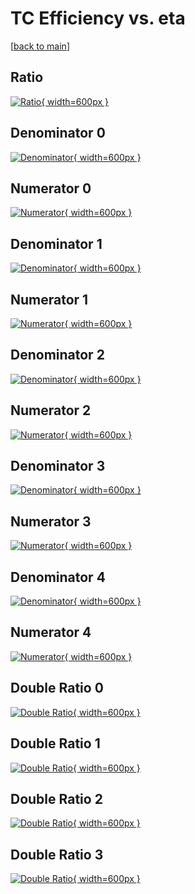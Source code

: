# TC Efficiency vs. eta

[[back to main](./)]



## Ratio

[![Ratio](../mtv/var/TC_base_211_1_eff_eta.png){ width=600px }](../mtv/var/TC_base_211_1_eff_eta.pdf)

## Denominator 0

[![Denominator](../mtv/den/TC_base_211_1_eff_eta_den0.png){ width=600px }](../mtv/den/TC_base_211_1_eff_eta_den0.pdf)

## Numerator 0

[![Numerator](../mtv/num/TC_base_211_1_eff_eta_num0.png){ width=600px }](../mtv/num/TC_base_211_1_eff_eta_num0.pdf)

## Denominator 1

[![Denominator](../mtv/den/TC_base_211_1_eff_eta_den1.png){ width=600px }](../mtv/den/TC_base_211_1_eff_eta_den1.pdf)

## Numerator 1

[![Numerator](../mtv/num/TC_base_211_1_eff_eta_num1.png){ width=600px }](../mtv/num/TC_base_211_1_eff_eta_num1.pdf)

## Denominator 2

[![Denominator](../mtv/den/TC_base_211_1_eff_eta_den2.png){ width=600px }](../mtv/den/TC_base_211_1_eff_eta_den2.pdf)

## Numerator 2

[![Numerator](../mtv/num/TC_base_211_1_eff_eta_num2.png){ width=600px }](../mtv/num/TC_base_211_1_eff_eta_num2.pdf)

## Denominator 3

[![Denominator](../mtv/den/TC_base_211_1_eff_eta_den3.png){ width=600px }](../mtv/den/TC_base_211_1_eff_eta_den3.pdf)

## Numerator 3

[![Numerator](../mtv/num/TC_base_211_1_eff_eta_num3.png){ width=600px }](../mtv/num/TC_base_211_1_eff_eta_num3.pdf)

## Denominator 4

[![Denominator](../mtv/den/TC_base_211_1_eff_eta_den4.png){ width=600px }](../mtv/den/TC_base_211_1_eff_eta_den4.pdf)

## Numerator 4

[![Numerator](../mtv/num/TC_base_211_1_eff_eta_num4.png){ width=600px }](../mtv/num/TC_base_211_1_eff_eta_num4.pdf)

## Double Ratio 0

[![Double Ratio](../mtv/ratio/TC_base_211_1_eff_eta_ratio0.png){ width=600px }](../mtv/ratio/TC_base_211_1_eff_eta_ratio0.pdf)

## Double Ratio 1

[![Double Ratio](../mtv/ratio/TC_base_211_1_eff_eta_ratio1.png){ width=600px }](../mtv/ratio/TC_base_211_1_eff_eta_ratio1.pdf)

## Double Ratio 2

[![Double Ratio](../mtv/ratio/TC_base_211_1_eff_eta_ratio2.png){ width=600px }](../mtv/ratio/TC_base_211_1_eff_eta_ratio2.pdf)

## Double Ratio 3

[![Double Ratio](../mtv/ratio/TC_base_211_1_eff_eta_ratio3.png){ width=600px }](../mtv/ratio/TC_base_211_1_eff_eta_ratio3.pdf)

